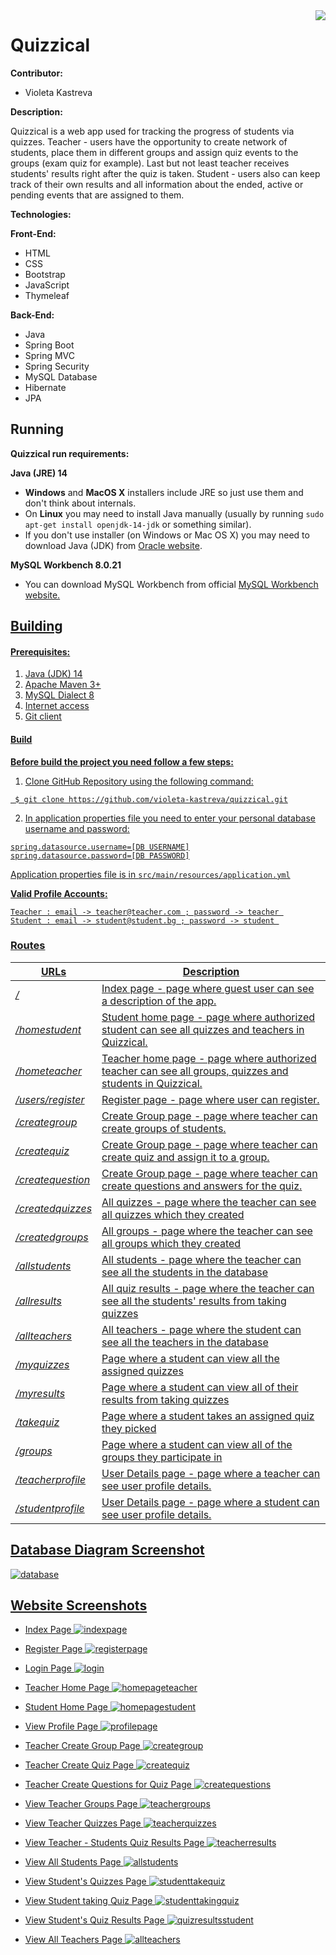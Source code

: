 <img src="https://raw.githubusercontent.com/rusevradoslav/DevUni/master/src/main/resources/static/images/5198robot.ico" align="right"/>

# Quizzical

**Contributor:**

*  Violeta Kastreva

**Description:**

Quizzical is a web app used for tracking the progress of students via quizzes. 
Teacher - users have the opportunity to create network of students, place them in different groups and assign quiz events to the groups (exam quiz for example). Last but not least teacher receives students' results right after the quiz is taken.
Student - users also can keep track of their own results and all information about the ended, active or pending events that are assigned to them.

**Technologies:**

**Front-End:**

*   HTML
*   CSS
*   Bootstrap
*   JavaScript
*   Thymeleaf 

 
**Back-End:**
*   Java
*   Spring Boot 
*   Spring MVC 
*   Spring Security
*   MySQL Database 
*   Hibernate
*   JPA

## Running

**Quizzical run requirements:**

**Java (JRE) 14**

* <b>Windows</b> and <b>MacOS X</b> installers include JRE so just use them and don't think about internals.
* On <b>Linux</b> you may need to install Java manually (usually by running `sudo apt-get install openjdk-14-jdk` or something similar).
* If you don't use installer (on Windows or Mac OS X) you may need to download Java (JDK) from <a href="https://www.oracle.com/java/technologies/javase/jdk14-archive-downloads.html">Oracle website</a>.

**MySQL Workbench 8.0.21**

* You can download MySQL Workbench from official <a href="https://dev.mysql.com/downloads/workbench/"> MySQL Workbench website.

## Building

#### Prerequisites:

 1. Java (JDK) 14 
 2. Apache Maven 3+
 3. MySQL Dialect 8
 4. Internet access
 5. Git client

#### Build
**Before build the project you need follow a few steps:**

 1. Clone GitHub Repository using the following command:
 
   ```
    $ git clone https://github.com/violeta-kastreva/quizzical.git
   ```
 2. In application properties file you need to enter your personal database username and password:
   ```
   spring.datasource.username=[DB USERNAME]
   spring.datasource.password=[DB PASSWORD]
   ```

  Application properties file is in `src/main/resources/application.yml`

 **Valid Profile Accounts:**
 
    Teacher : email -> teacher@teacher.com ; password -> teacher 
    Student : email -> student@student.bg ; password -> student 

### Routes

URLs | Description
---------|---------
 */* | Index page - page where guest user can see a description of the app.
 */homestudent* | Student home page - page where authorized student can see all quizzes and teachers in Quizzical.
 */hometeacher* | Teacher home page - page where authorized teacher can see all groups, quizzes and students in Quizzical.
 */users/register* | Register page - page where user can register.
 */creategroup* | Create Group page - page where teacher can create groups of students.
 */createquiz* | Create Group page - page where teacher can create quiz and assign it to a group.
 */createquestion* | Create Group page - page where teacher can create questions and answers for the quiz. 
 */createdquizzes* | All quizzes - page where the teacher can see all quizzes which they created
 */createdgroups* | All groups - page where the teacher can see all groups which they created
 */allstudents* | All students - page where the teacher can see all the students in the database
 */allresults* | All quiz results - page where the teacher can see all the students' results from taking quizzes
 */allteachers* | All teachers - page where the student can see all the teachers in the database
 */myquizzes* | Page where a student can view all the assigned quizzes 
 */myresults* | Page where a student can view all of their results from taking quizzes
 */takequiz* | Page where a student takes an assigned quiz they picked
 */groups* | Page where a student can view all of the groups they participate in
 */teacherprofile* | User Details page - page where a teacher can see user profile details.
 */studentprofile* | User Details page - page where a student can see user profile details.
 

Database Diagram Screenshot
 ---
 
 ![database](/src/main/resources/static/screenshots/database.jpg)
 
 
 Website Screenshots
 ---
 
 - Index Page 
 ![indexpage](/src/main/resources/static/screenshots/indexpage.jpg) 
 
 - Register Page 
 ![registerpage](/src/main/resources/static/screenshots/register.jpg) 
 
 - Login Page 
  ![login](/src/main/resources/static/screenshots/login.jpg)    
 
 - Teacher Home Page 
 ![homepageteacher](/src/main/resources/static/screenshots/teacherhome.jpg)
 
  - Student Home Page 
 ![homepagestudent](/src/main/resources/static/screenshots/studenthome.jpg) 
 
  - View Profile Page
 ![profilepage](/src/main/resources/static/screenshots/teacherprofile.jpg)
 
 - Teacher Create Group Page
 ![creategroup](/src/main/resources/static/screenshots/creategroup.jpg)
 
  - Teacher Create Quiz Page
 ![createquiz](/src/main/resources/static/screenshots/createquiz.jpg)

 - Teacher Create Questions for Quiz Page
 ![createquestions](/src/main/resources/static/screenshots/createquestions.jpg)
  
 - View Teacher Groups Page
 ![teachergroups](/src/main/resources/static/screenshots/teachergroups.jpg)
 
 - View Teacher Quizzes Page
 ![teacherquizzes](/src/main/resources/static/screenshots/teacherquizzes.jpg)
 
  - View Teacher - Students Quiz Results Page
 ![teacherresults](/src/main/resources/static/screenshots/teacherresults.jpg)
 
  - View All Students Page
 ![allstudents](/src/main/resources/static/screenshots/allstudents.jpg)
 
 - View Student's Quizzes Page 
 ![studenttakequiz](/src/main/resources/static/screenshots/studenttakequiz.jpg)
 
 - View Student taking Quiz Page 
 ![studenttakingquiz](/src/main/resources/static/screenshots/studenttakingquiz.jpg)
 
  - View Student's Quiz Results Page
 ![quizresultsstudent](/src/main/resources/static/screenshots/quizresultsstudent.jpg)
 
  - View All Teachers Page
 ![allteachers](/src/main/resources/static/screenshots/allteachers.jpg)
 
 
  
 
